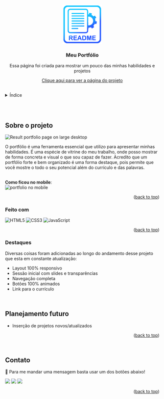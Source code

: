 <a name="readme-top"></a>

<br />
<div align="center">
  <a href="https://github.com/edilan-ribeiro/my-portfolio">
    <img src="./src/images/readme/logo.png">
  </a>

<h3 align="center">Meu Portfólio</h3>

  <p align="center">
    Essa página foi criada para mostrar um pouco das minhas habilidades e projetos
  </p>
  
  <a href="https://edilan-ribeiro.github.io/my-portfolio/">Clique aqui para ver a página do projeto</a>
</div>

<br>

<details>
  <summary>Índice</summary>
  <ol>
    <li>
      <a href="#sobre-o-projeto">Sobre o projeto</a>
      <ul>
        <li><a href="#feito-com">Feito com</a></li>
        <li><a href="#Destaques">Destaques</a></li>
        <li><a href="#planejamento-futuro">Planejamento futuro</a></li>
        </ul>
    </li>
    <li><a href="#contato">Contato</a></li>
  </ol>
</details>

<br><br>
## Sobre o projeto

<img src="./src/images/design/desktop.gif" alt="Result portfolio page on large desktop" width="603" height="309">

<br>

O portfólio é uma ferramenta essencial que utilizo para apresentar minhas habilidades. É uma espécie de vitrine do meu trabalho, onde posso mostrar de forma concreta e visual o que sou capaz de fazer.
Acredito que um portfólio forte e bem organizado é uma forma destaque, pois permite que você mostre o todo o seu potencial além do currículo e das palavras.

<br>
<strong>Como ficou no mobile</strong>:

<br>

<img src="./src/images/design/mobile.gif" alt="portfolio no mobile" width="153" height="278">


<p align="right">(<a href="#readme-top">back to top</a>)</p>



### Feito com


![HTML5](https://img.shields.io/badge/HTML5%20-%23E34F26.svg?style=for-the-badge&logo=html5&logoColor=white) ![CSS3](https://img.shields.io/badge/CSS%20-%231572B6.svg?style=for-the-badge&logo=css3&logoColor=white) ![JavaScript](https://img.shields.io/badge/JavaScript%20-%23F7DF1E.svg?style=for-the-badge&logo=javascript&logoColor=black)

<p align="right">(<a href="#readme-top">back to top</a>)</p>


### Destaques

Diversas coisas foram adicionadas ao longo do andamento desse projeto que esta em constante atualização:

- Layout 100% responsivo
- Sessão inicial com slides e transparências
- Navegação completa
- Botões 100% animados
- Link para o currículo


<br>

## Planejamento futuro

- Inserção de projetos novos/atualizados


<p align="right">(<a href="#readme-top">back to top</a>)</p> 
<br>


## Contato

💌 Para me mandar uma mensagem basta usar um dos botões abaixo!<br>

  <a href = "mailto:edilanbusiness@gmail.com" target="_blank"><img src="https://img.shields.io/badge/-gmail-333333?style=flat&logo=gmail&logoColor=EA4335" height="25"></a>
  <a href="https://www.linkedin.com/in/edilan-ribeiro-santos" target="_blank"><img src="https://img.shields.io/badge/-linkedin-333333?style=flat&logo=linkedin&logoColor=0A66C2" height="25"></a> 
  <a href="https://whatsa.me/5561983769634/?t=Ol%C3%A1,%20vim%20atrav%C3%A9s%20do%20seu%20GitHub!" target="_blank">
  <img src="https://img.shields.io/badge/-whatsapp-333333?style=flat&logo=whatsapp&logoColor=25D366" height="25"></a>



<p align="right">(<a href="#readme-top">back to top</a>)</p>